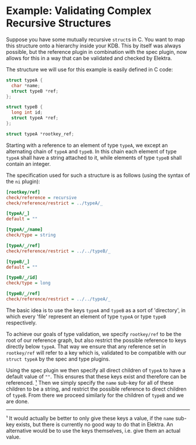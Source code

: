 # Example: Validating Complex Recursive Structures

Suppose you have some mutually recursive `struct`s in C. You want to map this structure
onto a hierarchy inside your KDB. This by itself was always possible, but the reference
plugin in combination with the spec plugin, now allows for this in a way that can be
validated and checked by Elektra.

The structure we will use for this example is easily defined in C code:

```c
struct typeA {
  char *name;
  struct typeB *ref;
};

struct typeB {
  long int id;
  struct typeA *ref;
};

struct typeA *rootkey_ref;
```

Starting with a reference to an element of type `typeA`, we except an alternating chain of
`typeA` and `typeB`. In this chain each element of type `typeA` shall have a string attached
to it, while elements of type `typeB` shall contain an integer.

The specification used for such a structure is as follows (using the syntax of the `ni` plugin):

```ini
[rootkey/ref]
check/reference = recursive
check/reference/restrict = ../typeA/_

[typeA/_]
default = ""

[typeA/_/name]
check/type = string

[typeA/_/ref]
check/reference/restrict = ../../typeB/_

[typeB/_]
default = ""

[typeB/_/id]
check/type = long

[typeB/_/ref]
check/reference/restrict = ../../typeA/_
```

The basic idea is to use the keys `typeA` and `typeB` as a sort of 'directory', in which
every 'file' represent an element of type `typeA` or type `typeB` respectively.

To achieve our goals of type validation, we specify `rootkey/ref` to be the root of our
reference graph, but also restrict the possible reference to keys directly below `typeA`.
That way we ensure that any reference set in `rootkey/ref` will refer to a key which is,
validated to be compatible with our `struct typeA` by the spec and type plugins.

Using the spec plugin we then specify all direct children of `typeA` to have a default value
of `""`. This ensures that these keys exist and therefore can be referenced. [¹](#note-empty-val)
Then we simply specify the `name` sub-key for all of these children to be a string, and restrict
the possible reference to direct children of `typeB`. From there we proceed similarly for the
children of `typeB` and we are done.

---

<a id="note-empty-val">¹</a> It would actually be better to only give these keys a value,
if the `name` sub-key exists, but there is currently no good way to do that in Elektra. An
alternative would be to use the keys themselves, i.e. give them an actual value.
